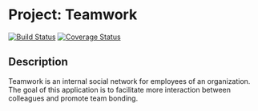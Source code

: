 # Project: Teamwork

[![Build Status](https://travis-ci.org/lumie31/Teamwork.svg?branch=master)](https://travis-ci.org/lumie31/Teamwork)
[![Coverage Status](https://coveralls.io/repos/github/lumie31/Teamwork/badge.svg?branch=master)](https://coveralls.io/github/lumie31/Teamwork?branch=master)

## Description

Teamwork is an internal social network for employees of an organization. The goal of this application is to facilitate more interaction between colleagues and promote team bonding.
